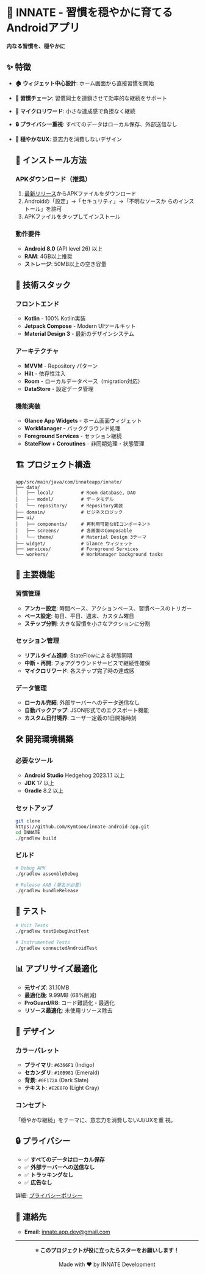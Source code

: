 # 🌱 INNATE - 習慣を穏やかに育てるAndroidアプリ


**内なる習慣を、穏やかに**
     

## ✨ 特徴

- **🏠 ウィジェット中心設計**:
ホーム画面から直接習慣を開始
- **🔗 習慣チェーン**:
習慣同士を連鎖させて効率的な継続をサポート
- **🎯 マイクロリワード**: 小さな達成感で負担なく継続
- **🔒 プライバシー重視**:
すべてのデータはローカル保存、外部送信なし
- **🌙 穏やかなUX**: 意志力を消費しないデザイン


     ## 🚀 インストール方法

     ### APKダウンロード（推奨）
     1. [最新リリース](https://github.com/Kymtooo/innate-android-app/releases)からAPKファイルをダウンロード
     2. Androidの「設定」→「セキュリティ」→「不明なソースか
     らのインストール」を許可
     3. APKファイルをタップしてインストール

     ### 動作要件
     - **Android 8.0** (API level 26) 以上
     - **RAM**: 4GB以上推奨
     - **ストレージ**: 50MB以上の空き容量

     ## 🔧 技術スタック

     ### フロントエンド
     - **Kotlin** - 100% Kotlin実装
     - **Jetpack Compose** - Modern UIツールキット
     - **Material Design 3** - 最新のデザインシステム

     ### アーキテクチャ
     - **MVVM** - Repository パターン
     - **Hilt** - 依存性注入
     - **Room** - ローカルデータベース（migration対応）
     - **DataStore** - 設定データ管理

     ### 機能実装
     - **Glance App Widgets** - ホーム画面ウィジェット
     - **WorkManager** - バックグラウンド処理
     - **Foreground Services** - セッション継続
     - **StateFlow + Coroutines** - 非同期処理・状態管理

     ## 🏗️ プロジェクト構造

     ```
     app/src/main/java/com/innateapp/innate/
     ├── data/
     │   ├── local/          # Room database, DAO
     │   ├── model/          # データモデル
     │   └── repository/     # Repository実装
     ├── domain/             # ビジネスロジック
     ├── ui/
     │   ├── components/     # 再利用可能なUIコンポーネント
     │   ├── screens/        # 各画面のComposable
     │   └── theme/          # Material Design 3テーマ
     ├── widget/             # Glance ウィジェット
     ├── services/           # Foreground Services
     └── workers/            # WorkManager background tasks
     ```

     ## 🎯 主要機能

     ### 習慣管理
     - **アンカー設定**:
     時間ベース、アクションベース、習慣ベースのトリガー
     - **ペース設定**: 毎日、平日、週末、カスタム曜日
     - **ステップ分割**: 大きな習慣を小さなアクションに分割

     ### セッション管理
     - **リアルタイム進捗**: StateFlowによる状態同期
     - **中断・再開**: フォアグラウンドサービスで継続性確保
     - **マイクロリワード**: 各ステップ完了時の達成感

     ### データ管理
     - **ローカル完結**: 外部サーバーへのデータ送信なし
     - **自動バックアップ**: JSON形式でのエクスポート機能
     - **カスタム日付境界**: ユーザー定義の1日開始時刻

     ## 🛠️ 開発環境構築

     ### 必要なツール
     - **Android Studio** Hedgehog 2023.1.1 以上
     - **JDK** 17 以上
     - **Gradle** 8.2 以上

     ### セットアップ
     ```bash
     git clone
     https://github.com/Kymtooo/innate-android-app.git
     cd INNATE
     ./gradlew build
     ```

     ### ビルド
     ```bash
     # Debug APK
     ./gradlew assembleDebug

     # Release AAB (署名が必要)
     ./gradlew bundleRelease
     ```

     ## 🧪 テスト

     ```bash
     # Unit Tests
     ./gradlew testDebugUnitTest

     # Instrumented Tests
     ./gradlew connectedAndroidTest
     ```

     ## 📊 アプリサイズ最適化

     - **元サイズ**: 31.10MB
     - **最適化後**: 9.99MB (68%削減)
     - **ProGuard/R8**: コード難読化・最適化
     - **リソース最適化**: 未使用リソース除去

     ## 🎨 デザイン

     ### カラーパレット
     - **プライマリ**: `#6366F1` (Indigo)
     - **セカンダリ**: `#10B981` (Emerald)
     - **背景**: `#0F172A` (Dark Slate)
     - **テキスト**: `#E2E8F0` (Light Gray)

     ### コンセプト
     「穏やかな継続」をテーマに、意志力を消費しないUI/UXを重
     視。

     ## 🔒 プライバシー

     - ✅ **すべてのデータはローカル保存**
     - ✅ **外部サーバーへの送信なし**
     - ✅ **トラッキングなし**
     - ✅ **広告なし**

     詳細: [プライバシーポリシー](https://Kymtooo.github.io/innate-android-app/)


     ## 📧 連絡先

     - **Email**: innate.app.dev@gmail.com


     ---

     <div align="center">

     **⭐
     このプロジェクトが役に立ったらスターをお願いします！**

     Made with ❤️ by INNATE Development

     </div>
